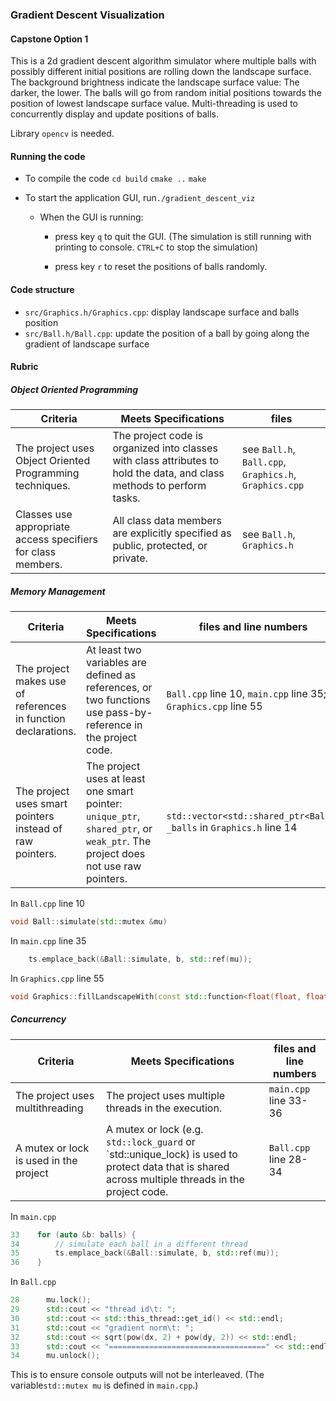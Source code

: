### Gradient Descent Visualization

#### Capstone Option 1

This is a 2d gradient descent algorithm simulator where multiple balls with possibly different initial positions are rolling down the landscape surface. The background brightness indicate the landscape surface value: The darker, the lower. The balls will go from random initial positions towards the position of lowest landscape surface value. Multi-threading is used to concurrently display and update positions of balls.

Library `opencv` is needed.

#### Running the code

- To compile the code
  `cd build`
  `cmake ..`
  `make`

- To start the application GUI, run`./gradient_descent_viz`

  - When the GUI is running:

    - press key `q` to quit the GUI. (The simulation is still running with printing to console. `CTRL+C` to stop the simulation)

    - press key `r` to reset the positions of balls randomly. 

#### Code structure
- `src/Graphics.h/Graphics.cpp`: display landscape surface and balls position
- `src/Ball.h/Ball.cpp`: update the position of a ball by going along the gradient of landscape surface 

#### Rubric

##### Object Oriented Programming

| Criteria                                                     | Meets Specifications                                         | files                                                  |
| ------------------------------------------------------------ | ------------------------------------------------------------ | ------------------------------------------------------ |
| The project uses Object Oriented Programming techniques.     | The project code is organized into classes with class attributes to hold the data, and class methods to perform tasks. | see `Ball.h`, `Ball.cpp`,` Graphics.h`, `Graphics.cpp` |
| Classes use appropriate access specifiers for class members. | All class data members are explicitly specified as public, protected, or private. | see `Ball.h`, `Graphics.h`                             |



##### Memory Management

| Criteria                                                     | Meets Specifications                                         | files and line numbers                                       |
| ------------------------------------------------------------ | ------------------------------------------------------------ | ------------------------------------------------------------ |
| The project makes use of references in function declarations. | At least two variables are defined as references, or two functions use pass-by-reference in the project code. | `Ball.cpp` line 10, `main.cpp` line 35; `Graphics.cpp` line 55 |
| The project uses smart pointers instead of raw pointers.     | The project uses at least one smart pointer: `unique_ptr`, `shared_ptr`, or `weak_ptr`. The project does not use raw pointers. | `std::vector<std::shared_ptr<Ball>> _balls` in `Graphics.h` line 14 |

In `Ball.cpp` line 10

```c++
void Ball::simulate(std::mutex &mu)
```

In `main.cpp` line 35

```c++
	ts.emplace_back(&Ball::simulate, b, std::ref(mu));
```

In `Graphics.cpp` line 55

```c++
void Graphics::fillLandscapeWith(const std::function<float(float, float)> &f)
```



##### Concurrency

| Criteria                               | Meets Specifications                                         | files and line numbers |
| -------------------------------------- | ------------------------------------------------------------ | ---------------------- |
| The project uses multithreading        | The project uses multiple threads in the execution.          | `main.cpp` line 33-36  |
| A mutex or lock is used in the project | A mutex or lock (e.g. `std::lock_guard` or `std::unique_lock)  is used to protect data that is shared across multiple threads in the project code. | `Ball.cpp` line 28-34  |

In `main.cpp`

```c++
33    for (auto &b: balls) {
34        // simulate each ball in a different thread
35        ts.emplace_back(&Ball::simulate, b, std::ref(mu));
36    }
```

In `Ball.cpp`

```c++
28      mu.lock(); 
29      std::cout << "thread id\t: ";
30      std::cout << std::this_thread::get_id() << std::endl;
31      std::cout << "gradient norm\t: ";
32      std::cout << sqrt(pow(dx, 2) + pow(dy, 2)) << std::endl; 
33      std::cout << "===================================" << std::endl;
34      mu.unlock();   
```

This is to ensure console outputs will not be interleaved. (The variable`std::mutex mu` is defined in `main.cpp`.)
